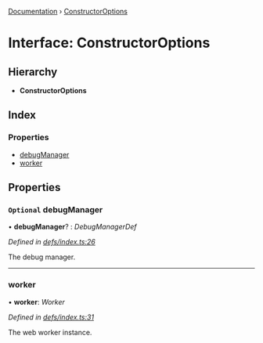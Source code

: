 [Documentation](../README.md) › [ConstructorOptions](constructoroptions.md)

# Interface: ConstructorOptions

## Hierarchy

* **ConstructorOptions**

## Index

### Properties

* [debugManager](constructoroptions.md#optional-debugmanager)
* [worker](constructoroptions.md#worker)

## Properties

### `Optional` debugManager

• **debugManager**? : *DebugManagerDef*

*Defined in [defs/index.ts:26](https://github.com/badbatch/graphql-box/blob/7974018/packages/worker-client/src/defs/index.ts#L26)*

The debug manager.

___

###  worker

• **worker**: *Worker*

*Defined in [defs/index.ts:31](https://github.com/badbatch/graphql-box/blob/7974018/packages/worker-client/src/defs/index.ts#L31)*

The web worker instance.

